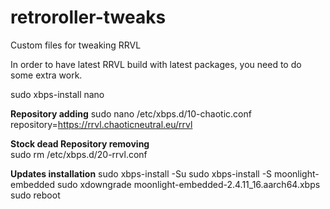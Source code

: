 # retroroller-tweaks
Custom files for tweaking RRVL

In order to have latest RRVL build with latest packages, you need to do some extra work.

sudo xbps-install nano

**Repository adding**
sudo nano /etc/xbps.d/10-chaotic.conf <br>
repository=https://rrvl.chaoticneutral.eu/rrvl

**Stock dead Repository removing** <br>
sudo rm /etc/xbps.d/20-rrvl.conf

**Updates installation**
sudo xbps-install -Su
sudo xbps-install -S moonlight-embedded
sudo xdowngrade moonlight-embedded-2.4.11_16.aarch64.xbps
sudo reboot
